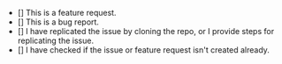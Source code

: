 [//]: # (Put an `x` in the boxes that apply)

- [] This is a feature request.
- [] This is a bug report.
- [] I have replicated the issue by cloning the repo, or I provide steps for replicating the issue.
- [] I have checked if the issue or feature request isn't created already.
